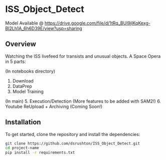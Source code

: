 # ISS_Object_Detect

Model Available @ https://drive.google.com/file/d/1tRq_BUI9jIKqKexg-BI2Lh1A_6h6D39E/view?usp=sharing

## Overview
Watching the ISS livefeed for transists and unusual objects. A Space Opera in 5 parts:

(In notebooks directory)
  1. Download
  2. DataPrep
  3. Model Training

(In main) 
  5. Execution/Detection (More features to be added with SAM2!)
  6. Youtube ReUpload + Archiving (Coming Soon!)

## Installation
To get started, clone the repository and install the dependencies:

```bash
git clone https://github.com/dsrushton/ISS_Object_Detect.git
cd project-name
pip install -r requirements.txt
